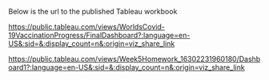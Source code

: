 Below is the url to the published Tableau workbook


https://public.tableau.com/views/WorldsCovid-19VaccinationProgress/FinalDashboard?:language=en-US&:sid=&:display_count=n&:origin=viz_share_link


https://public.tableau.com/views/Week5Homework_16302231960180/Dashboard1?:language=en-US&:sid=&:display_count=n&:origin=viz_share_link
